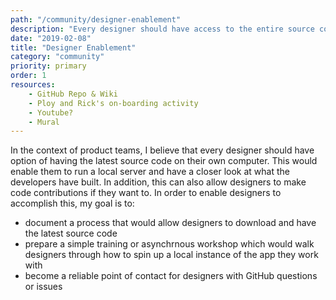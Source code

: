 ```yaml
---
path: "/community/designer-enablement"
description: "Every designer should have access to the entire source code"
date: "2019-02-08"
title: "Designer Enablement"
category: "community"
priority: primary
order: 1
resources:
    - GitHub Repo & Wiki
    - Ploy and Rick's on-boarding activity
    - Youtube?
    - Mural 
---
```


In the context of product teams, I believe that every designer should have option of having the latest source code on their own computer. This would enable them to run a local server and have a closer look at what the developers have built. In addition, this can also allow designers to make code contributions if they want to. In order to enable designers to accomplish this, my goal is to:  

  - document a process that would allow designers to download and have the latest source code
  - prepare a simple training or asynchrnous workshop which would walk designers through how to spin up a local instance of the app they work with
  - become a reliable point of contact for designers with GitHub questions or issues
